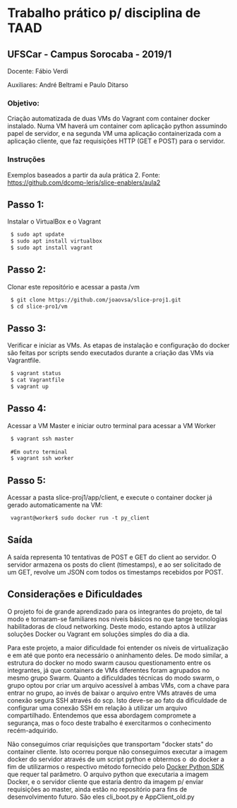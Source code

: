 # Trabalho prático p/ disciplina de TAAD
## UFSCar - Campus Sorocaba - 2019/1
Docente: Fábio Verdi

Auxiliares: André Beltrami e Paulo Ditarso


### Objetivo:
 Criação automatizada de duas VMs do Vagrant com container docker instalado. Numa VM haverá um container com aplicação python assumindo papel de servidor, e na segunda VM uma aplicação containerizada com a aplicação cliente, que faz requisições HTTP (GET e POST) para o servidor.


### Instruções
Exemplos baseados a partir da aula prática 2. Fonte: https://github.com/dcomp-leris/slice-enablers/aula2

## Passo 1:
 Instalar o VirtualBox e o Vagrant

```markdown
 $ sudo apt update
 $ sudo apt install virtualbox
 $ sudo apt install vagrant
```

## Passo 2:
Clonar este repositório e acessar a pasta /vm

```markdown
 $ git clone https://github.com/joaovsa/slice-proj1.git
 $ cd slice-pro1/vm
```

## Passo 3:
Verificar e iniciar as VMs. As etapas de instalação e configuração do docker são feitas por scripts sendo executados durante a criação das VMs via Vagrantfile.

```markdown
 $ vagrant status
 $ cat Vagrantfile
 $ vagrant up
```

## Passo 4:
 Acessar a VM Master e iniciar outro terminal para acessar a VM Worker

```markdown
 $ vagrant ssh master
 
 #Em outro terminal
 $ vagrant ssh worker
```

## Passo 5:
 Acessar a pasta slice-proj1/app/client, e execute o container docker já gerado automaticamente na VM:

```markdown
 vagrant@worker$ sudo docker run -t py_client
```
## Saída
A saída representa 10 tentativas de POST e GET do client ao servidor. O servidor armazena os posts do client (timestamps), e ao ser solicitado de um GET, revolve um JSON com todos os timestamps recebidos por POST.


## Considerações e Dificuldades
O projeto foi de grande aprendizado para os integrantes do projeto, de tal modo e tornaram-se familiares nos níveis básicos no que tange tecnologias habilitadoras de cloud networking. Deste modo, estando aptos à utilizar soluções Docker ou Vagrant em soluções simples do dia a dia. 

Para este projeto, a maior dificuldade foi entender os níveis de virtualização e em até que ponto era necessário o aninhamento deles. De modo similar, a estrutura do docker no modo swarm causou questionamento entre os integrantes, já que containers de VMs diferentes foram agrupados no mesmo grupo Swarm. Quanto a dificuldades técnicas do modo swarm, o grupo optou por criar um arquivo acessível à ambas VMs, com a chave para entrar no grupo, ao invés de baixar o arquivo entre VMs através de uma conexão segura SSH através do scp. Isto deve-se ao fato da dificuldade de configurar uma conexão SSH em relação à utilizar um arquivo compartilhado. Entendemos que essa abordagem compromete a segurança, mas o foco deste trabalho é exercitarmos o conhecimento recém-adquirido.

Não conseguimos criar requisições que transportam "docker stats" do container cliente. Isto ocorreu porque não conseguimos executar a imagem docker do servidor através de um script python e obtermos o <img id> do docker a fim de utilizarmos o respectivo método fornecido pelo [Docker Python SDK](https://docker-py.readthedocs.io/en/stable/) que requer tal parâmetro. O arquivo python que executaria a imagem Docker, e o servidor cliente que estaria dentro da imagem p/ enviar requisições ao master, ainda estão no repositório para fins de desenvolvimento futuro. São eles cli_boot.py e AppClient_old.py
